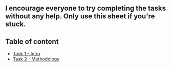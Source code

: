 ## I encourage everyone to try completing the tasks without any help. Only use this sheet if you're stuck.

## Table of content
- [Task 1 - Intro ](#task-1---Introduction)
- [Task 2 - Methodology](#task-2---Find-all-the-flags)
